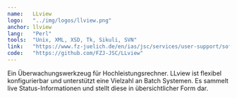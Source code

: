 ```yaml
---
name:   LLview
logo:   "../img/logos/llview.png"
anchor: llview
lang:   "Perl"
tools:  "Unix, XML, XSD, Tk, Sikuli, SVN"
link:   "https://www.fz-juelich.de/en/ias/jsc/services/user-support/software-tools/llview"
code:   "https://github.com/FZJ-JSC/LLview"
---
```

Ein Überwachungswerkzeug für Hochleistungsrechner. LLview ist flexibel konfigurierbar
und unterstützt eine Vielzahl an Batch Systemen. Es sammelt live Status-Informationen
und stellt diese in übersichtlicher Form dar.